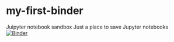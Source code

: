 # my-first-binder
Juipyter notebook sandbox
Just a place to save Jupyter notebooks
[![Binder](https://mybinder.org/badge_logo.svg)](https://mybinder.org/v2/gh/rdhuff/my-first-binder/main)
